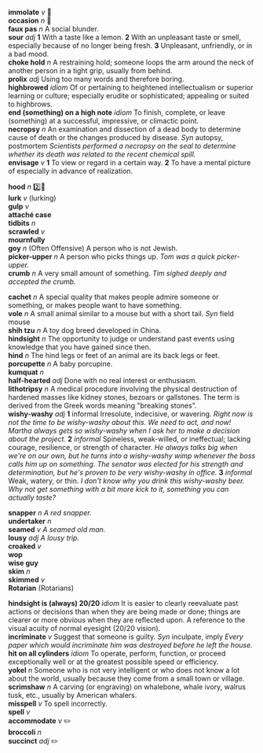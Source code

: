 

__immolate__ _v_ :mega:  
__occasion__ _n_ :mega:  
__faux pas__ _n_ A social blunder.  
__sour__ _adj_ __1__ With a taste like a lemon. __2__ With an unpleasant taste or smell, especially because of no longer being fresh. __3__ Unpleasant, unfriendly, or in a bad mood.  
__choke hold__ _n_ A restraining hold; someone loops the arm around the neck of another person in a tight grip, usually from behind.  
__prolix__ _adj_ Using too many words and therefore boring.  
__highbrowed__ _idiom_ Of or pertaining to heightened intellectualism or superior learning or culture; especially erudite or sophisticated; appealing or suited to highbrows.  
__end (something) on a high note__ _idiom_ To finish, complete, or leave (something) at a successful, impressive, or climactic point.  
__necropsy__ _n_ An examination and dissection of a dead body to determine cause of death or the changes produced by disease. _Syn_ autopsy, postmortem _Scientists performed a necropsy on the seal to determine whether its death was related to the recent chemical spill._  
__envisage__ _v_ __1__ To view or regard in a certain way. __2__ To have a mental picture of especially in advance of realization.  

__hood__ _n_ :two::hammer:  
__lurk__ _v_ (lurking)  
__gulp__ _v_  
__attaché case__  
__tidbits__ _n_  
__scrawled__ _v_  
__mournfully__  
__goy__ _n_ (Often Offensive) A person who is not Jewish.  
__picker-upper__ _n_ A person who picks things up. _Tom was a quick picker-upper._  
__crumb__ _n_ A very small amount of something. _Tim sighed deeply and accepted the crumb._  

__cachet__ _n_ A special quality that makes people admire someone or something, or makes people want to have something.  
__vole__ _n_ A small animal similar to a mouse but with a short tail. _Syn_ field mouse  
__shih tzu__ _n_ A toy dog breed developed in China.  
__hindsight__ _n_ The opportunity to judge or understand past events using knowledge that you have gained since then.  
__hind__ _n_ The hind legs or feet of an animal are its back legs or feet.  
__porcupette__ _n_ A baby porcupine.  
__kumquat__ _n_  
__half-hearted__ _adj_ Done with no real interest or enthusiasm.  
__lithotripsy__ _n_ A medical procedure involving the physical destruction of hardened masses like kidney stones, bezoars or gallstones. The term is derived from the Greek words meaning "breaking stones".  
__wishy-washy__ _adj_ __1__ informal Irresolute, indecisive, or wavering. _Right now is not the time to be wishy-washy about this. We need to act, and now! Martha always gets so wishy-washy when I ask her to make a decision about the project._ __2__ _informal_ Spineless, weak-willed, or ineffectual; lacking courage, resilience, or strength of character. _He always talks big when we're on our own, but he turns into a wishy-washy wimp whenever the boss calls him up on something. The senator was elected for his strength and determination, but he's proven to be very wishy-washy in office._ __3__ _informal_ Weak, watery, or thin. _I don't know why you drink this wishy-washy beer. Why not get something with a bit more kick to it, something you can actually taste?_  

__snapper__ _n_ _A red snapper._   
__undertaker__ _n_  
__seamed__ _v_ _A seamed old man._  
__lousy__ _adj_ _A lousy trip._  
__croaked__ _v_  
__wop__  
__wise guy__  
__skim__ _n_  
__skimmed__ _v_  
__Rotarian__ (Rotarians)  

__hindsight is (always) 20/20__ _idiom_ It is easier to clearly reevaluate past actions or decisions than when they are being made or done; things are clearer or more obvious when they are reflected upon. A reference to the visual acuity of normal eyesight (20/20 vision).  
__incriminate__ _v_ Suggest that someone is guilty. _Syn_ inculpate, imply _Every paper which would incriminate him was destroyed before he left the house._  
__hit on all cylinders__ _idiom_ To operate, perform, function, or proceed exceptionally well or at the greatest possible speed or efficiency.  
__yokel__ _n_ Someone who is not very intelligent or who does not know a lot about the world, usually because they come from a small town or village.  
__scrimshaw__ _n_ A carving (or engraving) on whalebone, whale ivory, walrus tusk, etc., usually by American whalers.  
__misspell__ _v_ To spell incorrectly.  
__spell__ _v_  
__accommodate__ _v_ :pencil2:  
__broccoli__ _n_  
__succinct__ _adj_ :pencil2:  
